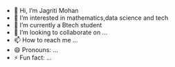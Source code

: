 - 👋 Hi, I’m Jagriti Mohan
- 👀 I’m interested in mathematics,data science and tech
- 🌱 I’m currently a Btech student
- 💞️ I’m looking to collaborate on ...
- 📫 How to reach me ...
- 😄 Pronouns: ...
- ⚡ Fun fact: ...

<!---
JagritiM123/JagritiM123 is a ✨ special ✨ repository because its `README.md` (this file) appears on your GitHub profile.
You can click the Preview link to take a look at your changes.
--->
